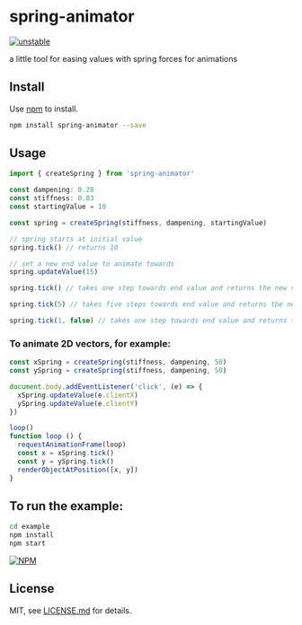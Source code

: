 # spring-animator

[![unstable](http://badges.github.io/stability-badges/dist/unstable.svg)](http://github.com/badges/stability-badges)

a little tool for easing values with spring forces for animations

## Install

Use [npm](https://npmjs.com/) to install.

```sh
npm install spring-animator --save
```

## Usage

```js
import { createSpring } from 'spring-animator'

const dampening: 0.28
const stiffness: 0.03
const startingValue = 10

const spring = createSpring(stiffness, dampening, startingValue)

// spring starts at initial value
spring.tick() // returns 10

// set a new end value to animate towards
spring.updateValue(15)

spring.tick() // takes one step towards end value and returns the new value

spring.tick(5) // takes five steps towards end value and returns the new value

spring.tick(1, false) // takes one step towards end value and returns that value without updating the internal value - useful for calculating values for future steps
```

### To animate 2D vectors, for example:

```js
const xSpring = createSpring(stiffness, dampening, 50)
const ySpring = createSpring(stiffness, dampening, 50)

document.body.addEventListener('click', (e) => {
  xSpring.updateValue(e.clientX)
  ySpring.updateValue(e.clientY)
})

loop()
function loop () {
  requestAnimationFrame(loop)
  const x = xSpring.tick()
  const y = ySpring.tick()
  renderObjectAtPosition([x, y])
}
```

## To run the example:

```sh
cd example
npm install
npm start
```

[![NPM](https://nodei.co/npm/spring-animator.png)](https://www.npmjs.com/package/spring-animator)

## License

MIT, see [LICENSE.md](http://github.com/rolyatmax/spring-animator/blob/master/LICENSE.md) for details.

